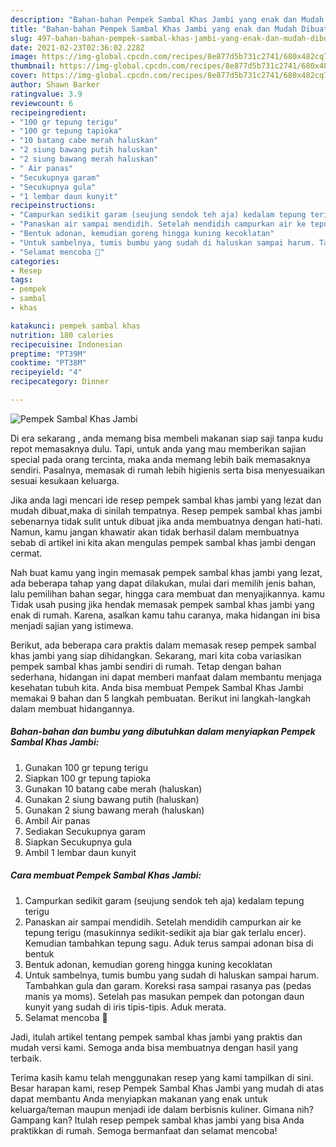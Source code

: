 ```yaml
---
description: "Bahan-bahan Pempek Sambal Khas Jambi yang enak dan Mudah Dibuat"
title: "Bahan-bahan Pempek Sambal Khas Jambi yang enak dan Mudah Dibuat"
slug: 497-bahan-bahan-pempek-sambal-khas-jambi-yang-enak-dan-mudah-dibuat
date: 2021-02-23T02:36:02.228Z
image: https://img-global.cpcdn.com/recipes/8e877d5b731c2741/680x482cq70/pempek-sambal-khas-jambi-foto-resep-utama.jpg
thumbnail: https://img-global.cpcdn.com/recipes/8e877d5b731c2741/680x482cq70/pempek-sambal-khas-jambi-foto-resep-utama.jpg
cover: https://img-global.cpcdn.com/recipes/8e877d5b731c2741/680x482cq70/pempek-sambal-khas-jambi-foto-resep-utama.jpg
author: Shawn Barker
ratingvalue: 3.9
reviewcount: 6
recipeingredient:
- "100 gr tepung terigu"
- "100 gr tepung tapioka"
- "10 batang cabe merah haluskan"
- "2 siung bawang putih haluskan"
- "2 siung bawang merah haluskan"
- " Air panas"
- "Secukupnya garam"
- "Secukupnya gula"
- "1 lembar daun kunyit"
recipeinstructions:
- "Campurkan sedikit garam (seujung sendok teh aja) kedalam tepung terigu"
- "Panaskan air sampai mendidih. Setelah mendidih campurkan air ke tepung terigu (masukinnya sedikit-sedikit aja biar gak terlalu encer). Kemudian tambahkan tepung sagu. Aduk terus sampai adonan bisa di bentuk"
- "Bentuk adonan, kemudian goreng hingga kuning kecoklatan"
- "Untuk sambelnya, tumis bumbu yang sudah di haluskan sampai harum. Tambahkan gula dan garam. Koreksi rasa sampai rasanya pas (pedas manis ya moms). Setelah pas masukan pempek dan potongan daun kunyit yang sudah di iris tipis-tipis. Aduk merata."
- "Selamat mencoba 🐻"
categories:
- Resep
tags:
- pempek
- sambal
- khas

katakunci: pempek sambal khas 
nutrition: 180 calories
recipecuisine: Indonesian
preptime: "PT39M"
cooktime: "PT38M"
recipeyield: "4"
recipecategory: Dinner

---
```



![Pempek Sambal Khas Jambi](https://img-global.cpcdn.com/recipes/8e877d5b731c2741/680x482cq70/pempek-sambal-khas-jambi-foto-resep-utama.jpg)

Di era  sekarang , anda memang bisa membeli makanan siap saji tanpa kudu repot memasaknya dulu. Tapi, untuk anda yang mau memberikan sajian special pada orang tercinta, maka anda memang lebih baik memasaknya sendiri. Pasalnya, memasak di rumah lebih higienis serta bisa menyesuaikan sesuai kesukaan keluarga.

Jika anda lagi mencari ide resep pempek sambal khas jambi yang lezat dan mudah dibuat,maka di sinilah tempatnya. Resep pempek sambal khas jambi  sebenarnya tidak sulit untuk dibuat jika anda membuatnya dengan hati-hati. Namun, kamu jangan khawatir akan tidak berhasil dalam membuatnya 
sebab di artikel ini kita akan mengulas pempek sambal khas jambi dengan cermat.  



Nah buat kamu yang ingin memasak pempek sambal khas jambi yang lezat, ada beberapa tahap yang dapat dilakukan, mulai dari memilih jenis bahan, lalu pemilihan bahan segar, hingga cara membuat dan menyajikannya. kamu Tidak usah pusing jika hendak memasak pempek sambal khas jambi yang enak di rumah. Karena, asalkan kamu  tahu caranya, maka hidangan ini bisa menjadi sajian yang istimewa.

Berikut, ada beberapa cara praktis  dalam memasak resep pempek sambal khas jambi yang siap dihidangkan. Sekarang, mari kita coba variasikan pempek sambal khas jambi sendiri di rumah. Tetap dengan bahan sederhana, hidangan ini dapat memberi manfaat dalam membantu menjaga kesehatan tubuh kita. Anda bisa membuat Pempek Sambal Khas Jambi memakai 9 bahan dan 5 langkah pembuatan. Berikut ini langkah-langkah dalam membuat hidangannya.

<!--inarticleads1-->

##### Bahan-bahan dan bumbu yang dibutuhkan dalam menyiapkan Pempek Sambal Khas Jambi:

1. Gunakan 100 gr tepung terigu
1. Siapkan 100 gr tepung tapioka
1. Gunakan 10 batang cabe merah (haluskan)
1. Gunakan 2 siung bawang putih (haluskan)
1. Gunakan 2 siung bawang merah (haluskan)
1. Ambil  Air panas
1. Sediakan Secukupnya garam
1. Siapkan Secukupnya gula
1. Ambil 1 lembar daun kunyit




<!--inarticleads2-->

##### Cara membuat Pempek Sambal Khas Jambi:

1. Campurkan sedikit garam (seujung sendok teh aja) kedalam tepung terigu
1. Panaskan air sampai mendidih. Setelah mendidih campurkan air ke tepung terigu (masukinnya sedikit-sedikit aja biar gak terlalu encer). Kemudian tambahkan tepung sagu. Aduk terus sampai adonan bisa di bentuk
1. Bentuk adonan, kemudian goreng hingga kuning kecoklatan
1. Untuk sambelnya, tumis bumbu yang sudah di haluskan sampai harum. Tambahkan gula dan garam. Koreksi rasa sampai rasanya pas (pedas manis ya moms). Setelah pas masukan pempek dan potongan daun kunyit yang sudah di iris tipis-tipis. Aduk merata.
1. Selamat mencoba 🐻




Jadi, itulah artikel tentang  pempek sambal khas jambi  yang praktis dan mudah versi kami. Semoga anda bisa membuatnya dengan hasil yang terbaik. 

Terima kasih kamu telah menggunakan resep yang kami tampilkan di sini. Besar harapan kami, resep  Pempek Sambal Khas Jambi yang mudah di atas dapat membantu Anda menyiapkan makanan yang enak untuk keluarga/teman maupun menjadi ide dalam berbisnis kuliner. Gimana nih? Gampang kan? Itulah resep pempek sambal khas jambi yang bisa Anda praktikkan di rumah. Semoga bermanfaat dan selamat mencoba!

